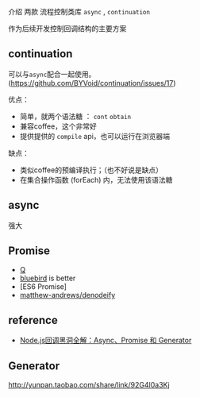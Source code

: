 


介绍 两款 流程控制类库 `async` , `continuation`

作为后续开发控制回调结构的主要方案


continuation
----

可以与`async`配合一起使用。(https://github.com/BYVoid/continuation/issues/17)


优点：
 - 简单，就两个语法糖 ： `cont` `obtain`
 - 兼容coffee，这个非常好
 - 提供提供的 `compile` api，也可以运行在浏览器端


缺点：

 - 类似coffee的预编译执行；（也不好说是缺点）
 - 在集合操作函数 (forEach) 内，无法使用该语法糖

async
----

  强大

Promise
----

 - [Q](depreated)
 - [bluebird](https://github.com/petkaantonov/bluebird/) is better
 - [ES6 Promise]
 - [matthew-andrews/denodeify](https://github.com/matthew-andrews/denodeify)

reference
----

 - [Node.js回调黑洞全解：Async、Promise 和 Generator](http://zhuanlan.zhihu.com/thefrontendperiodicals/19750470)


Generator
----

http://yunpan.taobao.com/share/link/92G4l0a3Kj